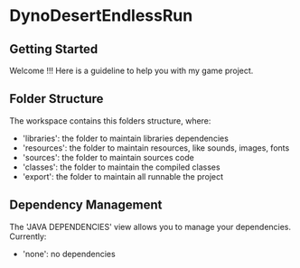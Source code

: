 # DynoDesertEndlessRun

## Getting Started

Welcome !!!
Here is a guideline to help you with my game project.

## Folder Structure

The workspace contains this folders structure, where:

- 'libraries': the folder to maintain libraries dependencies
- 'resources': the folder to maintain resources, like sounds, images, fonts
- 'sources': the folder to maintain sources code
- 'classes': the folder to maintain the compiled classes
- 'export': the folder to maintain all runnable the project

## Dependency Management

The 'JAVA DEPENDENCIES' view allows you to manage your dependencies. Currently:

- 'none': no dependencies
